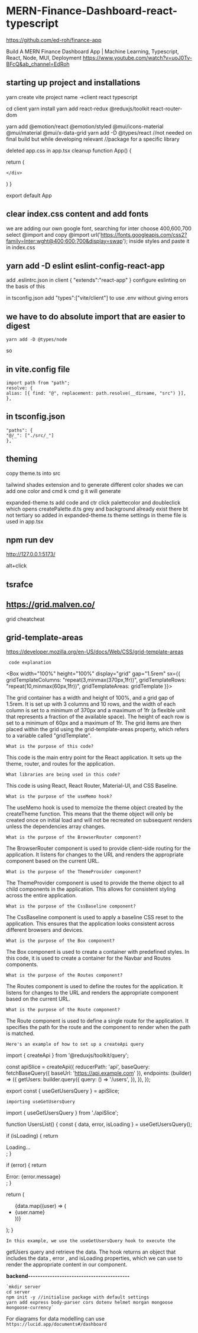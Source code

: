 # MERN-Finance-Dashboard-react-typescript

https://github.com/ed-roh/finance-app

Build A MERN Finance Dashboard App | Machine Learning, Typescript, React, Node, MUI, Deployment
https://www.youtube.com/watch?v=uoJ0Tv-BFcQ&ab_channel=EdRoh

## starting up project and installations

yarn create vite
project name ->client
react
typescript

cd client
yarn install
yarn add react-redux @reduxjs/toolkit react-router-dom

yarn add @emotion/react @emotion/styled @mui/icons-material @mui/material @mui/x-data-grid
yarn add -D @types/react //not needed on final build but while developing relevant //package for a specific library

deleted app.css
in app.tsx cleanup
function App() {

return (

<div className="app">

    </div>

)
}

export default App

## clear index.css content and add fonts

we are adding our own google font, searching for inter choose 400,600,700
select @import and copy @import url('https://fonts.googleapis.com/css2?family=Inter:wght@400;600;700&display=swap');
inside styles and paste it in index.css

## yarn add -D eslint eslint-config-react-app

add .eslintrc.json in client
{
"extends":"react-app"
}
configure eslinting on the basis of this

in tsconfig.json add "types":["vite/client"] to use .env without giving errors

## we have to do absolute import that are easier to digest

`yarn add -D @types/node`

so
 ## in vite.config file 

    import path from "path";
    resolve: {
    alias: [{ find: "@", replacement: path.resolve(__dirname, "src") }],
    },
    
## in tsconfig.json

    "paths": {
    "@/_": ["./src/_"]
    },`

## theming

copy theme.ts into src

tailwind shades extension and to generate different color shades we can add one color and cmd k cmd g it will generate

expanded-theme.ts add code and ctr click palettecolor and doubleclick which opens createPalette.d.ts
grey and background already exist there bt not tertiary so added in expanded-theme.ts
theme settings in theme file is used in app.tsx

## npm run dev

http://127.0.0.1:5173/

alt+click

## tsrafce

## https://grid.malven.co/

grid cheatcheat

## grid-template-areas

https://developer.mozilla.org/en-US/docs/Web/CSS/grid-template-areas

     code explanation

<Box width="100%" height="100%" display="grid" gap="1.5rem"
sx={{
                gridTemplateColumns: "repeat(3,minmax(370px,1fr))",
                gridTemplateRows: "repeat(10,minmax(60px,1fr))",
                gridTemplateAreas: gridTemplate
            }}>

The grid container has a width and height of 100%, and a grid gap of 1.5rem. It is set up with 3 columns and 10 rows, and the width of each column is set to a minimum of 370px and a maximum of 1fr (a flexible unit that represents a fraction of the available space). The height of each row is set to a minimum of 60px and a maximum of 1fr. The grid items are then placed within the grid using the grid-template-areas property, which refers to a variable called "gridTemplate".

    What is the purpose of this code?

This code is the main entry point for the React application. It sets up the theme, router, and routes for the application.

    What libraries are being used in this code?

This code is using React, React Router, Material-UI, and CSS Baseline.

    What is the purpose of the useMemo hook?

The useMemo hook is used to memoize the theme object created by the createTheme function. This means that the theme object will only be created once on initial load and will not be recreated on subsequent renders unless the dependencies array changes.

    What is the purpose of the BrowserRouter component?

The BrowserRouter component is used to provide client-side routing for the application. It listens for changes to the URL and renders the appropriate component based on the current URL.

    What is the purpose of the ThemeProvider component?

The ThemeProvider component is used to provide the theme object to all child components in the application. This allows for consistent styling across the entire application.

    What is the purpose of the CssBaseline component?

The CssBaseline component is used to apply a baseline CSS reset to the application. This ensures that the application looks consistent across different browsers and devices.

    What is the purpose of the Box component?

The Box component is used to create a container with predefined styles. In this code, it is used to create a container for the Navbar and Routes components.

    What is the purpose of the Routes component?

The Routes component is used to define the routes for the application. It listens for changes to the URL and renders the appropriate component based on the current URL.

    What is the purpose of the Route component?

The Route component is used to define a single route for the application. It specifies the path for the route and the component to render when the path is matched.

    Here's an example of how to set up a createApi query

import { createApi } from '@reduxjs/toolkit/query';

const apiSlice = createApi({
reducerPath: 'api',
baseQuery: fetchBaseQuery({ baseUrl: 'https://api.example.com' }),
endpoints: (builder) => ({
getUsers: builder.query({
query: () => '/users',
}),
}),
});

export const { useGetUsersQuery } = apiSlice;

    importing useGetUsersQuery

import { useGetUsersQuery } from './apiSlice';

function UsersList() {
const { data, error, isLoading } = useGetUsersQuery();

if (isLoading) {
return <div>Loading...</div>;
}

if (error) {
return <div>Error: {error.message}</div>;
}

return (

<ul>
{data.map((user) => (
<li key={user.id}>{user.name}</li>
))}
</ul>
);
}

    In this example, we use the useGetUsersQuery hook to execute the

getUsers query and retrieve the data. The hook returns an object that includes the data , error , and isLoading properties, which we can use to render the appropriate content in our component.

**backend------------------------------------------**

    `mkdir server
    cd server
    npm init -y //initialise package with default settings
    yarn add express body-parser cors dotenv helmet morgan mongoose mongoose-currency`

For diagrams for data modelling can use
`https://lucid.app/documents#/dashboard`

